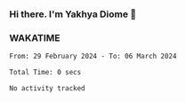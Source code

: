 ### Hi there. I'm Yakhya Diome 👋

### WAKATIME
<!--START_SECTION:waka-->

```txt
From: 29 February 2024 - To: 06 March 2024

Total Time: 0 secs

No activity tracked
```

<!--END_SECTION:waka-->
